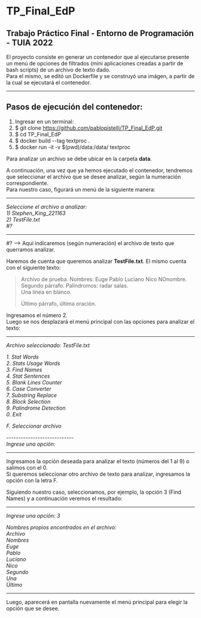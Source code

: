 # TP_Final_EdP
## Trabajo Práctico Final - Entorno de Programación - TUIA 2022

El proyecto consiste en generar un contenedor que al ejecutarse presente un menú de opciones de filtrados (mini aplicaciones creadas a partir de bash scripts) de un archivo de texto dado.  
Para el mismo, se editó un Dockerfile y se construyó una imágen, a partir de la cual se ejecutará el contenedor.

---  
## Pasos de ejecución del contenedor:
1. Ingresar en un terminal:
2. $ git clone https://github.com/pablopistelli/TP_Final_EdP.git
3. $ cd TP_Final_EdP
4. $ docker build --tag textproc .
5. $ docker run -it -v $(pwd)/data:/data/ textproc

Para analizar un archivo se debe ubicar en la carpeta **data**.  

A continuación, una vez que ya hemos ejecutado el contenedor, tendremos que seleccionar el archivo que se desee analizar, según la numeración correspondiente.  
Para nuestro caso, figurará un menú de la siguiente manera:

---    
_Seleccione el archivo a analizar:_  
_1) Stephen_King_221163_  
_2) TestFile.txt_  
_#?_

---       

#? --> Aquí indicaremos (según numeración) el archivo de texto que querramos analizar.

Haremos de cuenta que queremos analizar __TestFile.txt__. El mismo cuenta con el siguiente texto:
> Archivo de prueba. Nombres: Euge Pablo Luciano Nico NOnombre.  
> Segundo párrafo. Palíndromos: radar salas.  
> Una línea en blanco.  
>   
> Último párrafo, última oración.


Ingresamos el número 2.  
Luego se nos desplazará el menú principal con las opciones para analizar el texto:  

---    
_Archivo seleccionado: TestFile.txt_  

_1. Stat Words_  
_2. Stats Usage Words_  
_3. Find Names_  
_4. Stat Sentences_  
_5. Blank Lines Counter_  
_6. Case Converter_  
_7. Substring Replace_  
_8. Block Selection_  
_9. Palindrome Detection_  
_0. Exit_  

_F. Seleccionar archivo_  

\----------------------------    
_Ingrese una opción:_

---    

Ingresamos la opción deseada para analizar el texto (números del 1 al 9) o salimos con el 0.  
Si queremos seleccionar otro archivo de texto para analizar, ingresamos la opción con la letra F.

Siguiendo nuestro caso, seleccionamos, por ejemplo, la opción 3 (Find Names) y a continuación veremos el resultado:

---    
_Ingrese una opción: 3_    

_Nombres propios encontrados en el archivo:_  
_Archivo_  
_Nombres_  
_Euge_  
_Pablo_  
_Luciano_  
_Nico_  
_Segundo_  
_Una_  
_Último_  

---  

Luego, aparecerá en pantalla nuevamente el menú principal para elegir la opción que se desee.










